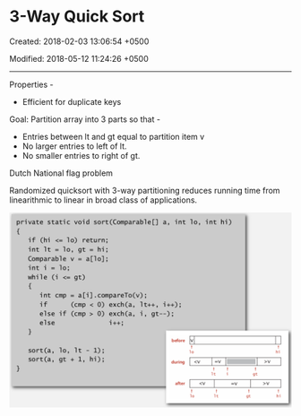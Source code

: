 # 3-Way Quick Sort 

Created: 2018-02-03 13:06:54 +0500

Modified: 2018-05-12 11:24:26 +0500

---

Properties -
-   Efficient for duplicate keys

Goal: Partition array into 3 parts so that -
-   Entries between lt and gt equal to partition item v
-   No larger entries to left of lt.
-   No smaller entries to right of gt.

Dutch National flag problem

Randomized quicksort with 3-way partitioning reduces running time from linearithmic to linear in broad class of applications.



![image](media/3-Way-Quick-Sort-image1.png)

